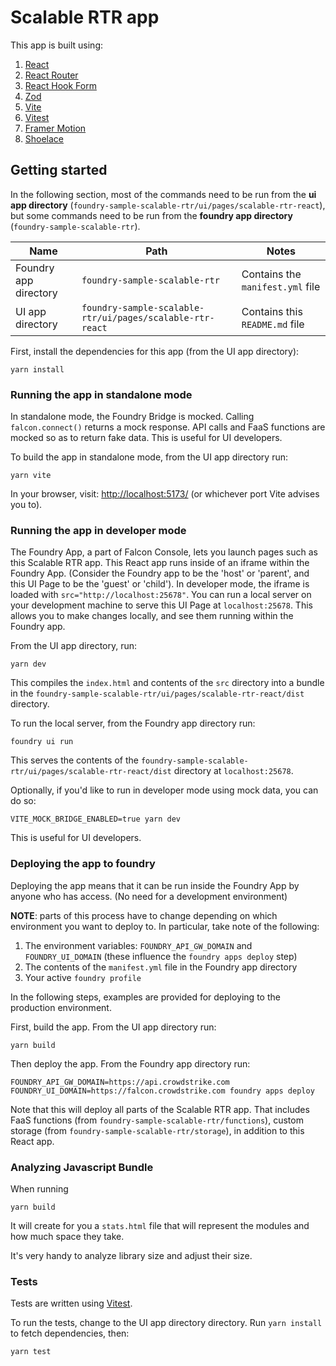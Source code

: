 # Scalable RTR app

This app is built using:

1. [React](https://react.dev/)
2. [React Router](https://reactrouter.com/en/main)
3. [React Hook Form](https://www.react-hook-form.com/)
4. [Zod](https://zod.dev/)
5. [Vite](https://vitejs.dev/)
6. [Vitest](https://vitest.dev/)
7. [Framer Motion](https://www.framer.com/motion/)
8. [Shoelace](https://shoelace.style/)

## Getting started

In the following section, most of the commands need to be run from the **ui app directory** (`foundry-sample-scalable-rtr/ui/pages/scalable-rtr-react`), but some commands need to be run from the **foundry app directory** (`foundry-sample-scalable-rtr`).

| Name                  | Path                                                      | Notes                            |
| --------------------- | --------------------------------------------------------- | -------------------------------- |
| Foundry app directory | `foundry-sample-scalable-rtr`                             | Contains the `manifest.yml` file |
| UI app directory      | `foundry-sample-scalable-rtr/ui/pages/scalable-rtr-react` | Contains this `README.md` file   |

First, install the dependencies for this app (from the UI app directory):

```
yarn install
```

### Running the app in standalone mode

In standalone mode, the Foundry Bridge is mocked. Calling `falcon.connect()` returns a mock response. API calls and FaaS functions are mocked so as to return fake data. This is useful for UI developers.

To build the app in standalone mode, from the UI app directory run:

```
yarn vite
```

In your browser, visit: [http://localhost:5173/]() (or whichever port Vite advises you to).

### Running the app in developer mode

The Foundry App, a part of Falcon Console, lets you launch pages such as this Scalable RTR app. This React app runs inside of an iframe within the Foundry App. (Consider the Foundry app to be the 'host' or 'parent', and this UI Page to be the 'guest' or 'child'). In developer mode, the iframe is loaded with `src="http://localhost:25678"`. You can run a local server on your development machine to serve this UI Page at `localhost:25678`. This allows you to make changes locally, and see them running within the Foundry app.

From the UI app directory, run:

```
yarn dev
```

This compiles the `index.html` and contents of the `src` directory into a bundle in the `foundry-sample-scalable-rtr/ui/pages/scalable-rtr-react/dist` directory.

To run the local server, from the Foundry app directory run:

```
foundry ui run
```

This serves the contents of the `foundry-sample-scalable-rtr/ui/pages/scalable-rtr-react/dist` directory at `localhost:25678`.

Optionally, if you'd like to run in developer mode using mock data, you can do so:

```
VITE_MOCK_BRIDGE_ENABLED=true yarn dev
```

This is useful for UI developers.

### Deploying the app to foundry

Deploying the app means that it can be run inside the Foundry App by anyone who has access. (No need for a development environment)

**NOTE**: parts of this process have to change depending on which environment you want to deploy to. In particular, take note of the following:

1. The environment variables: `FOUNDRY_API_GW_DOMAIN` and `FOUNDRY_UI_DOMAIN` (these influence the `foundry apps deploy` step)
2. The contents of the `manifest.yml` file in the Foundry app directory
3. Your active `foundry profile`

In the following steps, examples are provided for deploying to the production environment.

First, build the app. From the UI app directory run:

```
yarn build
```

Then deploy the app. From the Foundry app directory run:

```
FOUNDRY_API_GW_DOMAIN=https://api.crowdstrike.com FOUNDRY_UI_DOMAIN=https://falcon.crowdstrike.com foundry apps deploy
```

Note that this will deploy all parts of the Scalable RTR app. That includes FaaS functions (from `foundry-sample-scalable-rtr/functions`), custom storage (from `foundry-sample-scalable-rtr/storage`), in addition to this React app.

### Analyzing Javascript Bundle

When running

```
yarn build
```

It will create for you a `stats.html` file that will represent the modules and how much space they take.

It's very handy to analyze library size and adjust their size.

### Tests

Tests are written using [Vitest](https://vitest.dev/).

To run the tests, change to the UI app directory directory. Run `yarn install` to fetch dependencies, then:

```
yarn test
```